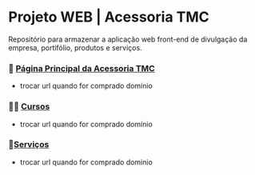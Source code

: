 
# Projeto WEB | Acessoria TMC

Repositório para armazenar a aplicação web front-end de divulgação da empresa, portifólio, produtos e serviços.


### 🚒 [Página Principal da Acessoria TMC](https://google.com) 
- trocar url quando for comprado domínio


### 🧑‍🚒 [Cursos](https://google.com) 
- trocar url quando for comprado domínio


### 🧯[Serviços](https://google.com) 
- trocar url quando for comprado domínio